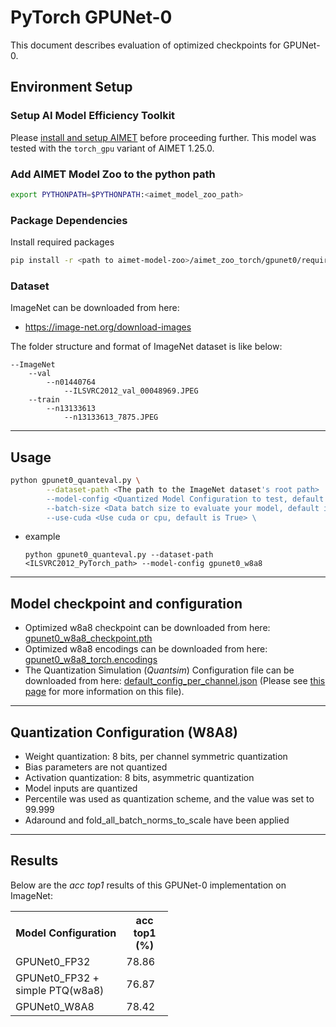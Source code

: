 # PyTorch GPUNet-0
This document describes evaluation of optimized checkpoints for GPUNet-0.

## Environment Setup

### Setup AI Model Efficiency Toolkit
Please [install and setup AIMET](https://github.com/quic/aimet/blob/release-aimet-1.25/packaging/install.md) before proceeding further.
This model was tested with the `torch_gpu` variant of AIMET 1.25.0.

### Add AIMET Model Zoo to the python path 
```bash 
export PYTHONPATH=$PYTHONPATH:<aimet_model_zoo_path>
```

### Package Dependencies
Install required packages
```bash
pip install -r <path to aimet-model-zoo>/aimet_zoo_torch/gpunet0/requirements.txt
```

### Dataset
ImageNet can be downloaded from here:
  - https://image-net.org/download-images

The folder structure and format of ImageNet dataset is like below:
```
--ImageNet
	--val
	    --n01440764
	        --ILSVRC2012_val_00048969.JPEG
	--train
		--n13133613
		    --n13133613_7875.JPEG
```

---

## Usage
```bash
python gpunet0_quanteval.py \
		--dataset-path <The path to the ImageNet dataset's root path>
		--model-config <Quantized Model Configuration to test, default is 'gpunet0_w8a8', and just one choice>
		--batch-size <Data batch size to evaluate your model, default is 200>
		--use-cuda <Use cuda or cpu, default is True> \
```
* example 
    ```
    python gpunet0_quanteval.py --dataset-path <ILSVRC2012_PyTorch_path> --model-config gpunet0_w8a8
    ```
---

## Model checkpoint and configuration

- Optimized w8a8 checkpoint can be downloaded from here: [gpunet0_w8a8_checkpoint.pth](/../../releases/download/torch_gpunet0_w8a8/gpunet0_w8a8_checkpoint.pth)
- Optimized w8a8 encodings can be downloaded from here: [gpunet0_w8a8_torch.encodings](/../../releases/download/torch_gpunet0_w8a8/gpunet0_w8a8_torch.encodings)
- The Quantization Simulation (*Quantsim*) Configuration file can be downloaded from here: [default_config_per_channel.json](https://raw.githubusercontent.com/quic/aimet/release-aimet-1.23/TrainingExtensions/common/src/python/aimet_common/quantsim_config/default_config_per_channel.json) (Please see [this page](https://quic.github.io/aimet-pages/releases/1.23.0/user_guide/quantization_configuration.html) for more information on this file).

---

## Quantization Configuration (W8A8)
- Weight quantization: 8 bits, per channel symmetric quantization
- Bias parameters are not quantized
- Activation quantization: 8 bits, asymmetric quantization
- Model inputs are quantized
- Percentile was used as quantization scheme, and the value was set to 99.999
- Adaround and fold_all_batch_norms_to_scale have been applied 

---

## Results
Below are the *acc top1* results of this GPUNet-0 implementation on ImageNet:

<table style= " width:50%">
  <tr>
    <th>Model Configuration</th>
    <th>acc top1 (%)</th>
  </tr>
  <tr>
    <td>GPUNet0_FP32</td>
    <td>78.86</td>
  </tr>
  <tr>
    <td>GPUNet0_FP32 + simple PTQ(w8a8)</td>
    <td>76.87</td>
  </tr>
  <tr>
    <td>GPUNet0_W8A8</td>
    <td>78.42</td>
  </tr>

</table>

